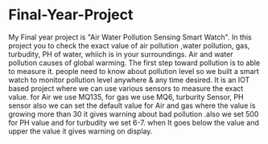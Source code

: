 # Final-Year-Project
My Final year project is "Air Water Pollution Sensing Smart Watch". In this project you to check the exact value of air pollution ,water pollution, gas, turbudity, PH of water, whiich is in your surroundings.
Air and water pollution causes of global warming. The first step toward pollution is to able to measure it. people need to know about pollution level so we built a smart watch to monitor pollution level anywhere & any time desired.
It is an IOT based project where we can use various sensors to measure the exact value.
for Air we use MQ135, for gas we use MQ6, turburity Sensor, PH sensor also we can set the default value for Air and gas where the value is growing more than 30 it gives warning about bad pollution .also we set 500 for PH value and for turbudity we set 6-7. when It goes below the value and upper the value it gives warning on display.
